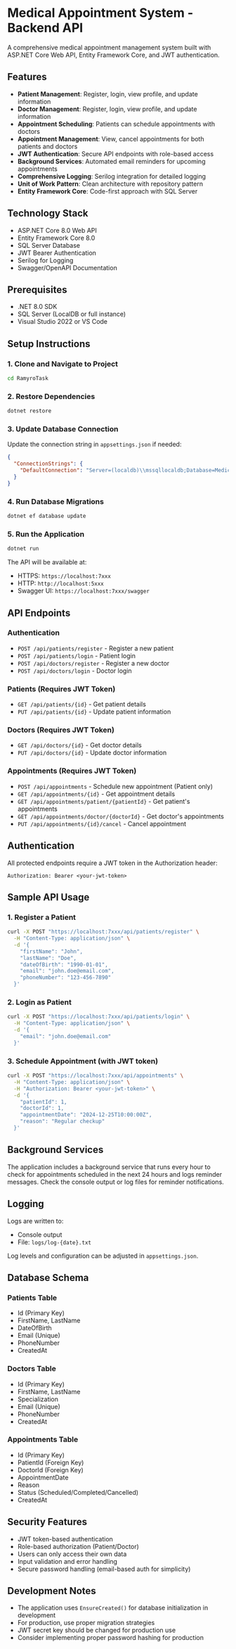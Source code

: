# Medical Appointment System - Backend API

A comprehensive medical appointment management system built with ASP.NET Core Web API, Entity Framework Core, and JWT authentication.

## Features

- **Patient Management**: Register, login, view profile, and update information
- **Doctor Management**: Register, login, view profile, and update information
- **Appointment Scheduling**: Patients can schedule appointments with doctors
- **Appointment Management**: View, cancel appointments for both patients and doctors
- **JWT Authentication**: Secure API endpoints with role-based access
- **Background Services**: Automated email reminders for upcoming appointments
- **Comprehensive Logging**: Serilog integration for detailed logging
- **Unit of Work Pattern**: Clean architecture with repository pattern
- **Entity Framework Core**: Code-first approach with SQL Server

## Technology Stack

- ASP.NET Core 8.0 Web API
- Entity Framework Core 8.0
- SQL Server Database
- JWT Bearer Authentication
- Serilog for Logging
- Swagger/OpenAPI Documentation

## Prerequisites

- .NET 8.0 SDK
- SQL Server (LocalDB or full instance)
- Visual Studio 2022 or VS Code

## Setup Instructions

### 1. Clone and Navigate to Project

```bash
cd RamyroTask
```

### 2. Restore Dependencies

```bash
dotnet restore
```

### 3. Update Database Connection

Update the connection string in `appsettings.json` if needed:

```json
{
  "ConnectionStrings": {
    "DefaultConnection": "Server=(localdb)\\mssqllocaldb;Database=MedicalAppointmentDB;Trusted_Connection=true;MultipleActiveResultSets=true"
  }
}
```

### 4. Run Database Migrations

```bash
dotnet ef database update
```

### 5. Run the Application

```bash
dotnet run
```

The API will be available at:

- HTTPS: `https://localhost:7xxx`
- HTTP: `http://localhost:5xxx`
- Swagger UI: `https://localhost:7xxx/swagger`

## API Endpoints

### Authentication

- `POST /api/patients/register` - Register a new patient
- `POST /api/patients/login` - Patient login
- `POST /api/doctors/register` - Register a new doctor
- `POST /api/doctors/login` - Doctor login

### Patients (Requires JWT Token)

- `GET /api/patients/{id}` - Get patient details
- `PUT /api/patients/{id}` - Update patient information

### Doctors (Requires JWT Token)

- `GET /api/doctors/{id}` - Get doctor details
- `PUT /api/doctors/{id}` - Update doctor information

### Appointments (Requires JWT Token)

- `POST /api/appointments` - Schedule new appointment (Patient only)
- `GET /api/appointments/{id}` - Get appointment details
- `GET /api/appointments/patient/{patientId}` - Get patient's appointments
- `GET /api/appointments/doctor/{doctorId}` - Get doctor's appointments
- `PUT /api/appointments/{id}/cancel` - Cancel appointment

## Authentication

All protected endpoints require a JWT token in the Authorization header:

```
Authorization: Bearer <your-jwt-token>
```

## Sample API Usage

### 1. Register a Patient

```bash
curl -X POST "https://localhost:7xxx/api/patients/register" \
  -H "Content-Type: application/json" \
  -d '{
    "firstName": "John",
    "lastName": "Doe",
    "dateOfBirth": "1990-01-01",
    "email": "john.doe@email.com",
    "phoneNumber": "123-456-7890"
  }'
```

### 2. Login as Patient

```bash
curl -X POST "https://localhost:7xxx/api/patients/login" \
  -H "Content-Type: application/json" \
  -d '{
    "email": "john.doe@email.com"
  }'
```

### 3. Schedule Appointment (with JWT token)

```bash
curl -X POST "https://localhost:7xxx/api/appointments" \
  -H "Content-Type: application/json" \
  -H "Authorization: Bearer <your-jwt-token>" \
  -d '{
    "patientId": 1,
    "doctorId": 1,
    "appointmentDate": "2024-12-25T10:00:00Z",
    "reason": "Regular checkup"
  }'
```

## Background Services

The application includes a background service that runs every hour to check for appointments scheduled in the next 24 hours and logs reminder messages. Check the console output or log files for reminder notifications.

## Logging

Logs are written to:

- Console output
- File: `logs/log-{date}.txt`

Log levels and configuration can be adjusted in `appsettings.json`.

## Database Schema

### Patients Table

- Id (Primary Key)
- FirstName, LastName
- DateOfBirth
- Email (Unique)
- PhoneNumber
- CreatedAt

### Doctors Table

- Id (Primary Key)
- FirstName, LastName
- Specialization
- Email (Unique)
- PhoneNumber
- CreatedAt

### Appointments Table

- Id (Primary Key)
- PatientId (Foreign Key)
- DoctorId (Foreign Key)
- AppointmentDate
- Reason
- Status (Scheduled/Completed/Cancelled)
- CreatedAt

## Security Features

- JWT token-based authentication
- Role-based authorization (Patient/Doctor)
- Users can only access their own data
- Input validation and error handling
- Secure password handling (email-based auth for simplicity)

## Development Notes

- The application uses `EnsureCreated()` for database initialization in development
- For production, use proper migration strategies
- JWT secret key should be changed for production use
- Consider implementing proper password hashing for production

